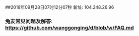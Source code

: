 ##2018年09月28日07时12分07秒 新址: 104.248.26.96
### 兔友常见问题及解答: https://github.com/wanggonging/d/blob/w/FAQ.md
